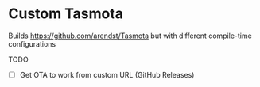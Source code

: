 # Custom Tasmota

Builds https://github.com/arendst/Tasmota but with different compile-time configurations

TODO

- [ ] Get OTA to work from custom URL (GitHub Releases)

